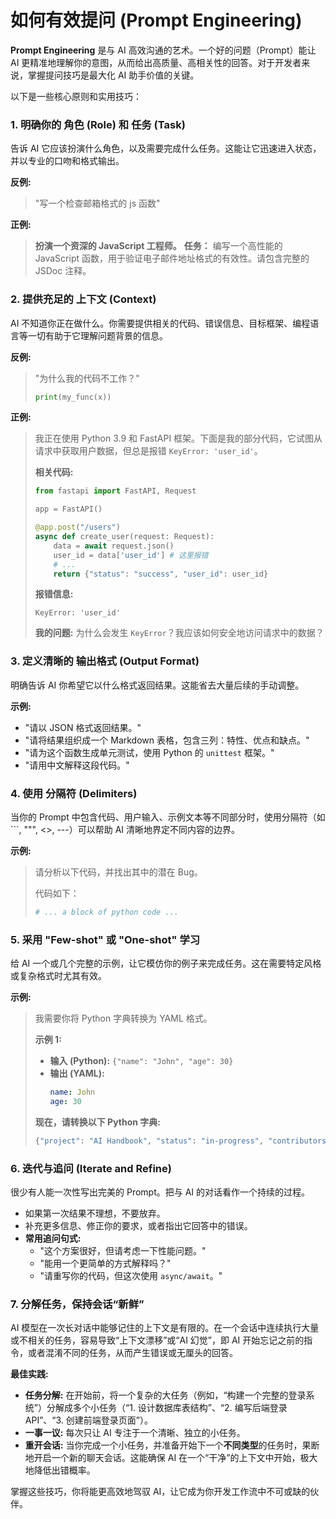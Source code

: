 # 如何有效提问 (Prompt Engineering)

**Prompt Engineering** 是与 AI 高效沟通的艺术。一个好的问题（Prompt）能让 AI 更精准地理解你的意图，从而给出高质量、高相关性的回答。对于开发者来说，掌握提问技巧是最大化 AI 助手价值的关键。

以下是一些核心原则和实用技巧：

### 1. 明确你的 **角色 (Role)** 和 **任务 (Task)**

告诉 AI 它应该扮演什么角色，以及需要完成什么任务。这能让它迅速进入状态，并以专业的口吻和格式输出。

**反例:**
> "写一个检查邮箱格式的 js 函数"

**正例:**
> **扮演一个资深的 JavaScript 工程师。**
> **任务：** 编写一个高性能的 JavaScript 函数，用于验证电子邮件地址格式的有效性。请包含完整的 JSDoc 注释。

### 2. 提供充足的 **上下文 (Context)**

AI 不知道你正在做什么。你需要提供相关的代码、错误信息、目标框架、编程语言等一切有助于它理解问题背景的信息。

**反例:**
> "为什么我的代码不工作？"
> ```python
> print(my_func(x))
> ```

**正例:**
> 我正在使用 Python 3.9 和 FastAPI 框架。下面是我的部分代码，它试图从请求中获取用户数据，但总是报错 `KeyError: 'user_id'`。
>
> **相关代码:**
> ```python
> from fastapi import FastAPI, Request
>
> app = FastAPI()
>
> @app.post("/users")
> async def create_user(request: Request):
>     data = await request.json()
>     user_id = data['user_id'] # 这里报错
>     # ...
>     return {"status": "success", "user_id": user_id}
> ```
>
> **报错信息:**
> ```
> KeyError: 'user_id'
> ```
> **我的问题:**
> 为什么会发生 `KeyError`？我应该如何安全地访问请求中的数据？

### 3. 定义清晰的 **输出格式 (Output Format)**

明确告诉 AI 你希望它以什么格式返回结果。这能省去大量后续的手动调整。

**示例:**
*   "请以 JSON 格式返回结果。"
*   "请将结果组织成一个 Markdown 表格，包含三列：特性、优点和缺点。"
*   "请为这个函数生成单元测试，使用 Python 的 `unittest` 框架。"
*   "请用中文解释这段代码。"

### 4. 使用 **分隔符 (Delimiters)**

当你的 Prompt 中包含代码、用户输入、示例文本等不同部分时，使用分隔符（如 ```, """, <>, ---）可以帮助 AI 清晰地界定不同内容的边界。

**示例:**
> 请分析以下代码，并找出其中的潜在 Bug。
>
> 代码如下：
> ```python
> # ... a block of python code ...
> ```

### 5. 采用 **"Few-shot"** 或 **"One-shot"** 学习

给 AI 一个或几个完整的示例，让它模仿你的例子来完成任务。这在需要特定风格或复杂格式时尤其有效。

**示例:**
> 我需要你将 Python 字典转换为 YAML 格式。
>
> **示例 1:**
> *   **输入 (Python):** `{"name": "John", "age": 30}`
> *   **输出 (YAML):**
>     ```yaml
>     name: John
>     age: 30
>     ```
>
> **现在，请转换以下 Python 字典:**
> ```python
> {"project": "AI Handbook", "status": "in-progress", "contributors": ["Alice", "Bob"]}
> ```

### 6. **迭代与追问 (Iterate and Refine)**

很少有人能一次性写出完美的 Prompt。把与 AI 的对话看作一个持续的过程。
*   如果第一次结果不理想，不要放弃。
*   补充更多信息、修正你的要求，或者指出它回答中的错误。
*   **常用追问句式:**
    *   "这个方案很好，但请考虑一下性能问题。"
    *   "能用一个更简单的方式解释吗？"
    *   "请重写你的代码，但这次使用 `async/await`。"

### 7. 分解任务，保持会话“新鲜”

AI 模型在一次长对话中能够记住的上下文是有限的。在一个会话中连续执行大量或不相关的任务，容易导致“上下文漂移”或“AI 幻觉”，即 AI 开始忘记之前的指令，或者混淆不同的任务，从而产生错误或无厘头的回答。

**最佳实践:**
*   **任务分解:** 在开始前，将一个复杂的大任务（例如，“构建一个完整的登录系统”）分解成多个小任务（“1. 设计数据库表结构”、“2. 编写后端登录 API”、“3. 创建前端登录页面”）。
*   **一事一议:** 每次只让 AI 专注于一个清晰、独立的小任务。
*   **重开会话:** 当你完成一个小任务，并准备开始下一个**不同类型**的任务时，果断地开启一个新的聊天会话。这能确保 AI 在一个“干净”的上下文中开始，极大地降低出错概率。

掌握这些技巧，你将能更高效地驾驭 AI，让它成为你开发工作流中不可或缺的伙伴。